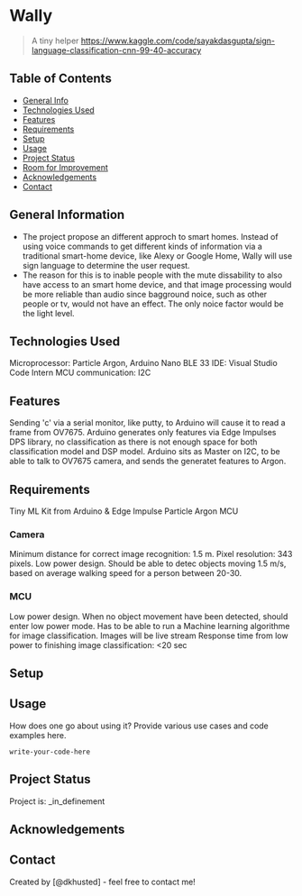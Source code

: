 # Wally
> A tiny helper
> https://www.kaggle.com/code/sayakdasgupta/sign-language-classification-cnn-99-40-accuracy
> 

## Table of Contents
* [General Info](#general-information)
* [Technologies Used](#technologies-used)
* [Features](#features)
* [Requirements](#requirements)
* [Setup](#setup)
* [Usage](#usage)
* [Project Status](#project-status)
* [Room for Improvement](#room-for-improvement)
* [Acknowledgements](#acknowledgements)
* [Contact](#contact)
<!-- * [License](#license) -->


## General Information
- The project propose an different approch to smart homes. Instead of using voice commands to get different kinds of information via a traditional smart-home device, like Alexy or Google Home, Wally will use sign language to determine the user request. 
- The reason for this is to inable people with the mute dissability to also have access to an smart home device, and that image processing would be more reliable than audio since bagground noice, such as other people or tv, would not have an effect. The only noice factor would be the light level.
<!-- You don't have to answer all the questions - just the ones relevant to your project. -->


## Technologies Used
Microprocessor: Particle Argon, Arduino Nano BLE 33
IDE: Visual Studio Code
Intern MCU communication: I2C

## Features
Sending 'c' via a serial monitor, like putty, to Arduino will cause it to read a frame from OV7675.
Arduino generates only features via Edge Impulses DPS library, no classification as there is not enough space for both classification model and DSP model.
Arduino sits as Master on I2C, to be able to talk to OV7675 camera, and sends the generatet features to Argon.
	

## Requirements
Tiny ML Kit from Arduino & Edge Impulse
Particle Argon MCU

### Camera
Minimum distance for correct image recognition: 1.5 m.
Pixel resolution: 343 pixels.
Low power design.
Should be able to detec objects moving 1.5 m/s, based on average walking speed for a person between 20-30.
### MCU 
Low power design.
When no object movement have been detected, should enter low power mode.
Has to be able to run a Machine learning algorithme for image classification. Images will be live stream
Response time from low power to finishing image classification: <20 sec

## Setup

## Usage
How does one go about using it?
Provide various use cases and code examples here.

`write-your-code-here`


## Project Status
Project is: _in_definement

## Acknowledgements


## Contact
Created by [@dkhusted] - feel free to contact me!


<!-- Optional -->
<!-- ## License -->
<!-- This project is open source and available under the [... License](). -->

<!-- You don't have to include all sections - just the one's relevant to your project -->
